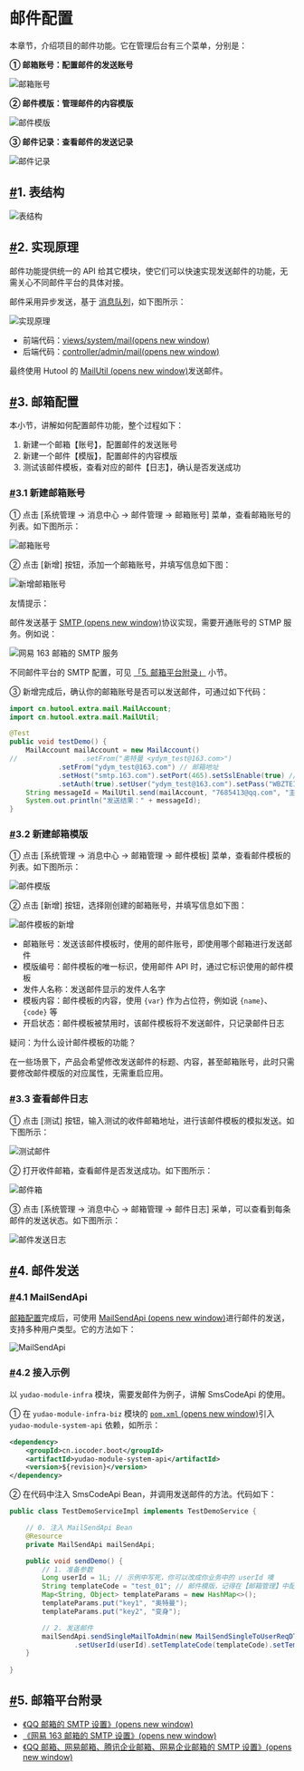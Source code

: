 # 邮件配置

本章节，介绍项目的邮件功能。它在管理后台有三个菜单，分别是：

**① 邮箱账号：配置邮件的发送账号**

![邮箱账号](https://doc.iocoder.cn/img/%E9%82%AE%E4%BB%B6%E9%85%8D%E7%BD%AE/%E6%BC%94%E7%A4%BA-%E9%82%AE%E7%AE%B1%E8%B4%A6%E5%8F%B7.png)

**② 邮件模版：管理邮件的内容模版**

![邮件模版](https://doc.iocoder.cn/img/%E9%82%AE%E4%BB%B6%E9%85%8D%E7%BD%AE/%E6%BC%94%E7%A4%BA-%E9%82%AE%E4%BB%B6%E6%A8%A1%E7%89%88.png)

**③ 邮件记录：查看邮件的发送记录**

![邮件记录](https://doc.iocoder.cn/img/%E9%82%AE%E4%BB%B6%E9%85%8D%E7%BD%AE/%E6%BC%94%E7%A4%BA-%E9%82%AE%E4%BB%B6%E8%AE%B0%E5%BD%95.png)

## [#](https://doc.iocoder.cn/mail/#_1-表结构)1. 表结构

![表结构](https://doc.iocoder.cn/img/%E9%82%AE%E4%BB%B6%E9%85%8D%E7%BD%AE/%E8%A1%A8%E7%BB%93%E6%9E%84.png)

## [#](https://doc.iocoder.cn/mail/#_2-实现原理)2. 实现原理

邮件功能提供统一的 API 给其它模块，使它们可以快速实现发送邮件的功能，无需关心不同邮件平台的具体对接。

邮件采用异步发送，基于 [消息队列](https://doc.iocoder.cn/message-queue/event)，如下图所示：

![实现原理](https://doc.iocoder.cn/img/%E9%82%AE%E4%BB%B6%E9%85%8D%E7%BD%AE/%E5%AE%9E%E7%8E%B0%E5%8E%9F%E7%90%86.png)

- 前端代码：[views/system/mail(opens new window)](https://github.com/yudaocode/yudao-ui-admin-vue2/blob/master/src/views/system/mail/)
- 后端代码：[controller/admin/mail(opens new window)](https://github.com/YunaiV/ruoyi-vue-pro/blob/master/yudao-module-system/yudao-module-system-biz/src/main/java/cn/iocoder/yudao/module/system/controller/admin/mail/)

最终使用 Hutool 的 [MailUtil (opens new window)](https://apidoc.gitee.com/dromara/hutool/cn/hutool/extra/mail/MailUtil.html)发送邮件。

## [#](https://doc.iocoder.cn/mail/#_3-邮箱配置)3. 邮箱配置

本小节，讲解如何配置邮件功能，整个过程如下：

1. 新建一个邮箱【账号】，配置邮件的发送账号
2. 新建一个邮件【模版】，配置邮件的内容模版
3. 测试该邮件模板，查看对应的邮件【日志】，确认是否发送成功

### [#](https://doc.iocoder.cn/mail/#_3-1-新建邮箱账号)3.1 新建邮箱账号

① 点击 [系统管理 -> 消息中心 -> 邮件管理 -> 邮箱账号] 菜单，查看邮箱账号的列表。如下图所示：

![邮箱账号](https://doc.iocoder.cn/img/%E9%82%AE%E4%BB%B6%E9%85%8D%E7%BD%AE/%E6%BC%94%E7%A4%BA-%E9%82%AE%E7%AE%B1%E8%B4%A6%E5%8F%B7.png)

② 点击 [新增] 按钮，添加一个邮箱账号，并填写信息如下图：

![新增邮箱账号](https://doc.iocoder.cn/img/%E9%82%AE%E4%BB%B6%E9%85%8D%E7%BD%AE/%E9%82%AE%E7%AE%B1%E9%85%8D%E7%BD%AE-%E6%96%B0%E5%BB%BA%E9%82%AE%E7%AE%B1%E8%B4%A6%E5%8F%B7.png)

友情提示：

邮件发送基于 [SMTP (opens new window)](https://baike.baidu.com/item/SMTP/175887)协议实现，需要开通账号的 STMP 服务。例如说：

![网易 163 邮箱的 SMTP 服务](https://doc.iocoder.cn/img/%E9%82%AE%E4%BB%B6%E9%85%8D%E7%BD%AE/%E9%82%AE%E7%AE%B1%E9%85%8D%E7%BD%AE-SMTP%E6%9C%8D%E5%8A%A1.png)

不同邮件平台的 SMTP 配置，可见 [「5. 邮箱平台附录」](https://doc.iocoder.cn/mail/#_5-邮箱平台附录) 小节。

③ 新增完成后，确认你的邮箱账号是否可以发送邮件，可通过如下代码：

```java
import cn.hutool.extra.mail.MailAccount;
import cn.hutool.extra.mail.MailUtil;

@Test
public void testDemo() {
    MailAccount mailAccount = new MailAccount()
//                .setFrom("奥特曼 <ydym_test@163.com>")
            .setFrom("ydym_test@163.com") // 邮箱地址
            .setHost("smtp.163.com").setPort(465).setSslEnable(true) // SMTP 服务器
            .setAuth(true).setUser("ydym_test@163.com").setPass("WBZTEINMIFVRYSOE"); // 登录账号密码
    String messageId = MailUtil.send(mailAccount, "7685413@qq.com", "主题", "内容", false);
    System.out.println("发送结果：" + messageId);
}
```

### [#](https://doc.iocoder.cn/mail/#_3-2-新建邮箱模版)3.2 新建邮箱模版

① 点击 [系统管理 -> 消息中心 -> 邮箱管理 -> 邮件模板] 菜单，查看邮件模板的列表。如下图所示：

![邮件模版](https://doc.iocoder.cn/img/%E9%82%AE%E4%BB%B6%E9%85%8D%E7%BD%AE/%E6%BC%94%E7%A4%BA-%E9%82%AE%E4%BB%B6%E6%A8%A1%E7%89%88.png)

② 点击 [新增] 按钮，选择刚创建的邮箱账号，并填写信息如下图：

![邮件模板的新增](https://doc.iocoder.cn/img/%E9%82%AE%E4%BB%B6%E9%85%8D%E7%BD%AE/%E9%82%AE%E7%AE%B1%E9%85%8D%E7%BD%AE-%E6%96%B0%E5%A2%9E%E9%82%AE%E4%BB%B6%E6%A8%A1%E7%89%88.png)

- 邮箱账号：发送该邮件模板时，使用的邮件账号，即使用哪个邮箱进行发送邮件
- 模版编号：邮件模板的唯一标识，使用邮件 API 时，通过它标识使用的邮件模板
- 发件人名称：发送邮件显示的发件人名字
- 模板内容：邮件模板的内容，使用 `{var}` 作为占位符，例如说 `{name}`、`{code}` 等
- 开启状态：邮件模板被禁用时，该邮件模板将不发送邮件，只记录邮件日志

疑问：为什么设计邮件模板的功能？

在一些场景下，产品会希望修改发送邮件的标题、内容，甚至邮箱账号，此时只需要修改邮件模版的对应属性，无需重启应用。

### [#](https://doc.iocoder.cn/mail/#_3-3-查看邮件日志)3.3 查看邮件日志

① 点击 [测试] 按钮，输入测试的收件邮箱地址，进行该邮件模板的模拟发送。如下图所示：

![测试邮件](https://doc.iocoder.cn/img/%E9%82%AE%E4%BB%B6%E9%85%8D%E7%BD%AE/%E9%82%AE%E7%AE%B1%E9%85%8D%E7%BD%AE-%E6%B5%8B%E8%AF%95%E9%82%AE%E4%BB%B6.png)

② 打开收件邮箱，查看邮件是否发送成功。如下图所示：

![邮件箱](https://doc.iocoder.cn/img/%E9%82%AE%E4%BB%B6%E9%85%8D%E7%BD%AE/%E9%82%AE%E7%AE%B1%E9%85%8D%E7%BD%AE-%E6%94%B6%E4%BB%B6%E7%AE%B1.png)

③ 点击 [系统管理 -> 消息中心 -> 邮箱管理 -> 邮件日志] 采单，可以查看到每条邮件的发送状态。如下图所示：

![邮件发送日志](https://doc.iocoder.cn/img/%E9%82%AE%E4%BB%B6%E9%85%8D%E7%BD%AE/%E9%82%AE%E7%AE%B1%E9%85%8D%E7%BD%AE-%E9%82%AE%E4%BB%B6%E5%8F%91%E9%80%81%E6%97%A5%E5%BF%97.png)

## [#](https://doc.iocoder.cn/mail/#_4-邮件发送)4. 邮件发送

### [#](https://doc.iocoder.cn/mail/#_4-1-mailsendapi)4.1 MailSendApi

[邮箱配置](https://doc.iocoder.cn/mail/#_3-邮箱配置)完成后，可使用 [MailSendApi (opens new window)](https://github.com/YunaiV/ruoyi-vue-pro/blob/master/yudao-module-system/yudao-module-system-api/src/main/java/cn/iocoder/yudao/module/system/api/mail/MailSendApi.java)进行邮件的发送，支持多种用户类型。它的方法如下：

![MailSendApi](https://doc.iocoder.cn/img/%E9%82%AE%E4%BB%B6%E9%85%8D%E7%BD%AE/%E9%82%AE%E4%BB%B6%E5%8F%91%E9%80%81-MailSendApi.png)

### [#](https://doc.iocoder.cn/mail/#_4-2-接入示例)4.2 接入示例

以 `yudao-module-infra` 模块，需要发邮件为例子，讲解 SmsCodeApi 的使用。

① 在 `yudao-module-infra-biz` 模块的 [`pom.xml` (opens new window)](https://github.com/YunaiV/ruoyi-vue-pro/blob/master/yudao-module-infra/yudao-module-infra-biz/pom.xml)引入 `yudao-module-system-api` 依赖，如所示：

```xml
<dependency>
    <groupId>cn.iocoder.boot</groupId>
    <artifactId>yudao-module-system-api</artifactId>
    <version>${revision}</version>
</dependency>
```

② 在代码中注入 SmsCodeApi Bean，并调用发送邮件的方法。代码如下：

```java
public class TestDemoServiceImpl implements TestDemoService {

    // 0. 注入 MailSendApi Bean
    @Resource
    private MailSendApi mailSendApi;

    public void sendDemo() {
        // 1. 准备参数
        Long userId = 1L; // 示例中写死，你可以改成你业务中的 userId 噢
        String templateCode = "test_01"; // 邮件模版，记得在【邮箱管理】中配置噢
        Map<String, Object> templateParams = new HashMap<>();
        templateParams.put("key1", "奥特曼");
        templateParams.put("key2", "变身");

        // 2. 发送邮件
        mailSendApi.sendSingleMailToAdmin(new MailSendSingleToUserReqDTO()
                .setUserId(userId).setTemplateCode(templateCode).setTemplateParams(templateParams));
    }
    
}
```

## [#](https://doc.iocoder.cn/mail/#_5-邮箱平台附录)5. 邮箱平台附录

- [《QQ 邮箱的 SMTP 设置》(opens new window)](http://t.zoukankan.com/kimsbo-p-10671851.html)
- [《网易 163 邮箱的 SMTP 设置》(opens new window)](https://blog.csdn.net/qq_39933045/article/details/126957074)
- [《QQ 邮箱、网易邮箱、腾讯企业邮箱、网易企业邮箱的 SMTP 设置》(opens new window)](https://zhuanlan.zhihu.com/p/551399559)